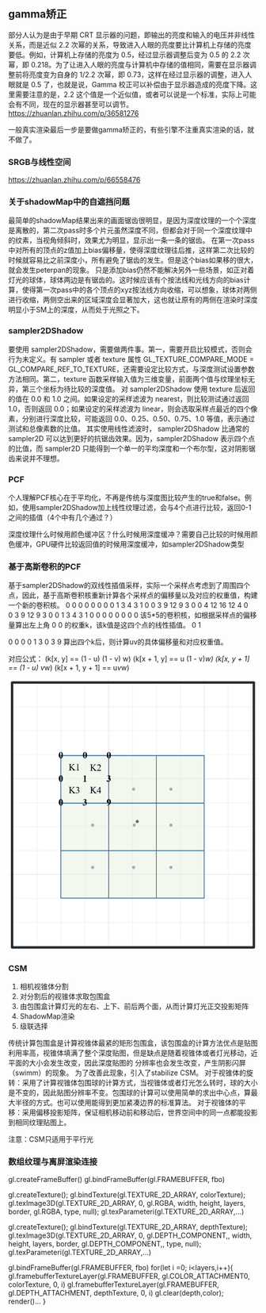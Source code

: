 ## gamma矫正

部分人认为是由于早期 CRT 显示器的问题，即输出的亮度和输入的电压并非线性关系，而是近似 2.2 次幂的关系，导致进入人眼的亮度要比计算机上存储的亮度要低。例如，计算机上存储的亮度为 0.5，经过显示器调整后变为 0.5 的 2.2 次幂，即 0.218。为了让进入人眼的亮度与计算机中存储的值相同，需要在显示器调整前将亮度变为自身的 1/2.2 次幂，即 0.73，这样在经过显示器的调整，进入人眼就是 0.5 了，也就是说，Gamma 校正可以补偿由于显示器造成的亮度下降。这里需要注意的是，2.2 这个值是一个近似值，或者可以说是一个标准，实际上可能会有不同，现在的显示器甚至可以调节。
https://zhuanlan.zhihu.com/p/36581276

一般真实渲染最后一步是要做gamma矫正的，有些引擎不注重真实渲染的话，就不做了。

### SRGB与线性空间

https://zhuanlan.zhihu.com/p/66558476

### 关于shadowMap中的自遮挡问题

最简单的shadowMap结果出来的画面锯齿很明显，是因为深度纹理的一个个深度是离散的，第二次pass时多个片元虽然深度不同，但都会对于同一个深度纹理中的纹素，当视角倾斜时，效果尤为明显，显示出一条一条的锯齿。
在第一次pass中对所有的顶点的z值加上bias偏移量，使得深度纹理往后推，这样第二次比较的时候就容易比之前深度小，所有避免了锯齿的发生。但是这个bias如果移的很大，就会发生peterpan的现象。
只是添加bias仍然不能解决另外一些场景，如正对着灯光的球体，球体两边是有锯齿的。这时候应该有个按法线和光线方向的bias计算，使得第一次pass中的各个顶点的xyz按法线方向收缩，可以想象，球体对两侧进行收缩，两侧空出来的区域深度会显著加大，这也就让原有的两侧在渲染时深度明显小于SM上的深度，从而处于光照之下。

### sampler2DShadow

要使用 sampler2DShadow，需要做两件事。第一，需要开启比较模式，否则会行为未定义。有 sampler 或者 texture 属性 GL_TEXTURE_COMPARE_MODE = GL_COMPARE_REF_TO_TEXTURE，还需要设定比较方式，与深度测试设置参数方法相同。第二，texture 函数采样输入值为三维变量，前面两个值与纹理坐标无异，第三个坐标为待比较的深度值。
对 sampler2DShadow 使用 texture 后返回的值在 0.0 和 1.0 之间。如果设定的采样滤波为 nearest，则比较测试通过返回 1.0，否则返回 0.0；如果设定的采样滤波为 linear，则会选取采样点最近的四个像素，分别进行深度比较，可能返回 0.0、0.25、0.50、0.75、1.0 等值，表示通过测试和总像素数的比值。
其实使用线性滤波时， sampler2DShadow 比通常的 sampler2D 可以达到更好的抗锯齿效果。因为，sampler2DShadow 表示四个点的比值，而 sampler2D 只能得到一个单一的平均深度和一个布尔型，这对阴影锯齿来说并不理想。

### PCF
个人理解PCF核心在于平均化，不再是传统与深度图比较产生的true和false。例如，使用sampler2DShadow加上线性纹理过滤，会与4个点进行比较，返回0-1之间的插值（4个中有几个通过？）

深度纹理什么时候用颜色缓冲区？什么时候用深度缓冲？需要自己比较的时候用颜色缓冲，GPU硬件比较返回值的时候用深度缓冲，如sampler2DShadow类型

### 基于高斯卷积的PCF
基于sampler2DShadow的双线性插值采样，实际一个采样点考虑到了周围四个点，因此，基于高斯卷积核重新计算各个采样点的偏移量以及对应的权重值，构建一个新的卷积核。
0 0 0 0 0 0 0
0 1 3 4 3 1 0
0 3 9 12 9 3 0
0 4 12 16 12 4 0    
0 3 9 12 9 3 0
0 1 3 4 3 1 0
0 0 0 0 0 0 0
该5*5的卷积核，如根据采样点的偏移量算出左上角 0 0 的权重k，该k值是这四个点的线性插值。
                                         0 1                                                                                                       
                                                                         
0 0 0 
0 1 3 
0 3 9  算出四个k后，则计算uv的具体偏移量和对应权重值。

对应公式：
 (k[x, y] == (1 - u) (1 - v) w)
 (k[x + 1, y] == u (1 - v)*w)
 (k[x, y + 1] == (1 - u) v*w)
 (k[x + 1, y + 1] == u*v*w)

![Alt text](images/%E5%AF%B9%E4%BA%8E%E9%AB%98%E6%96%AF%E5%8D%B7%E7%A7%AFPCF%E7%9A%84%E4%B8%AA%E4%BA%BA%E7%90%86%E8%A7%A3%E5%9B%BE.png)


### CSM
1. 相机视锥体分割
2. 对分割后的视锥体求取包围盒
3. 由包围盒计算灯光的左右、上下、前后两个面，从而计算灯光正交投影矩阵
4. ShadowMap渲染
5. 级联选择

传统计算包围盒是计算视锥体最紧的矩形包围盒，该包围盒的计算方法优点是贴图利用率高，视锥体填满了整个深度贴图，但是缺点是随着视锥体或者灯光移动，近平面的大小会发生改变，因此深度贴图的
分辨率也会发生改变，产生阴影闪屏（swimm）的现象。
为了改善此现象，引入了stabilize CSM。
对于视锥体的旋转：采用了计算视锥体包围球的计算方式，当视锥体或者灯光怎么转时，球的大小是不变的，因此贴图分辨率不变。包围球的计算可以使用简单的求出中心点，算最大半径的方式。也可以使用能得到更加紧凑边界的标准算法。
对于视锥体的平移：采用偏移投影矩阵，保证相机移动前和移动后，世界空间中的同一点都能投影到相同纹理贴图上。

注意：CSM只适用于平行光

### 数组纹理与离屏渲染连接

gl.createFrameBuffer()
gl.bindFrameBuffer(gl.FRAMEBUFFER, fbo)

gl.createTexture();
gl.bindTexture(gl.TEXTURE_2D_ARRAY, colorTexture);
gl.texImage3D(gl.TEXTURE_2D_ARRAY, 0, gl.RGBA, width, height, layers, border, gl.RGBA, type, null);
gl.texParameteri(gl.TEXTURE_2D_ARRAY,...)

gl.createTexture();
gl.bindTexture(gl.TEXTURE_2D_ARRAY, depthTexture);
gl.texImage3D(gl.TEXTURE_2D_ARRAY, 0, gl.DEPTH_COMPONENT,, width, height, layers, border, gl.DEPTH_COMPONENT,, type, null);
gl.texParameteri(gl.TEXTURE_2D_ARRAY,...)

gl.bindFrameBuffer(gl.FRAMEBUFFER, fbo)
for(let i =0; i<layers,i++){
gl.framebufferTextureLayer(gl.FRAMEBUFFER, gl.COLOR_ATTACHMENT0, colorTexture, 0, i)
gl.framebufferTextureLayer(gl.FRAMEBUFFER, gl.DEPTH_ATTACHMENT, depthTexture, 0, i)
gl.clear(depth,color);
render()...
}

